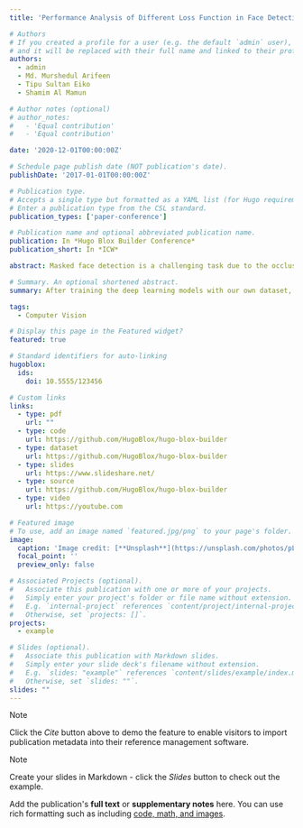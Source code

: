 ```yaml
---
title: 'Performance Analysis of Different Loss Function in Face Detection Architectures'

# Authors
# If you created a profile for a user (e.g. the default `admin` user), write the username (folder name) here
# and it will be replaced with their full name and linked to their profile.
authors:
  - admin
  - Md. Murshedul Arifeen
  - Tipu Sultan Eiko 
  - Shamim Al Mamun 

# Author notes (optional)
# author_notes:
#   - 'Equal contribution'
#   - 'Equal contribution'

date: '2020-12-01T00:00:00Z'

# Schedule page publish date (NOT publication's date).
publishDate: '2017-01-01T00:00:00Z'

# Publication type.
# Accepts a single type but formatted as a YAML list (for Hugo requirements).
# Enter a publication type from the CSL standard.
publication_types: ['paper-conference']

# Publication name and optional abbreviated publication name.
publication: In *Hugo Blox Builder Conference*
publication_short: In *ICW*

abstract: Masked face detection is a challenging task due to the occlusions created by the masks. Recent studies show that deep learning models can achieve effective performance for not only occluded faces but also for unconstrained environments, illuminations or various poses. In this study, we have addressed the problem of occlusion due to wearing masks in masked face detection technique in deep transfer learning method. We have also reviewed the recent deep learning models for face detection and considered VGG16, VGG19, MobileNet and DenseNet as our underlying masked face detection models. Moreover, we have prepared a dataset containing masked face and without mask from 120 individuals and enhanced the dataset using augmentation. After training the deep learning models with our own dataset, we have analysed the performance of the deep learning models for several types of loss functions. From the experiment, it is clear that all the deep learning models perform well in terms of classification losses like categorical cross entropy loss and KL divergence loss.

# Summary. An optional shortened abstract.
summary: After training the deep learning models with our own dataset, we have analysed the performance of the deep learning models for several types of loss functions.

tags:
  - Computer Vision

# Display this page in the Featured widget?
featured: true

# Standard identifiers for auto-linking
hugoblox:
  ids:
    doi: 10.5555/123456

# Custom links
links:
  - type: pdf
    url: ""
  - type: code
    url: https://github.com/HugoBlox/hugo-blox-builder
  - type: dataset
    url: https://github.com/HugoBlox/hugo-blox-builder
  - type: slides
    url: https://www.slideshare.net/
  - type: source
    url: https://github.com/HugoBlox/hugo-blox-builder
  - type: video
    url: https://youtube.com

# Featured image
# To use, add an image named `featured.jpg/png` to your page's folder.
image:
  caption: 'Image credit: [**Unsplash**](https://unsplash.com/photos/pLCdAaMFLTE)'
  focal_point: ''
  preview_only: false

# Associated Projects (optional).
#   Associate this publication with one or more of your projects.
#   Simply enter your project's folder or file name without extension.
#   E.g. `internal-project` references `content/project/internal-project/index.md`.
#   Otherwise, set `projects: []`.
projects:
  - example

# Slides (optional).
#   Associate this publication with Markdown slides.
#   Simply enter your slide deck's filename without extension.
#   E.g. `slides: "example"` references `content/slides/example/index.md`.
#   Otherwise, set `slides: ""`.
slides: ""
---
```


> [!NOTE]
> Click the _Cite_ button above to demo the feature to enable visitors to import publication metadata into their reference management software.

> [!NOTE]
> Create your slides in Markdown - click the _Slides_ button to check out the example.

Add the publication's **full text** or **supplementary notes** here. You can use rich formatting such as including [code, math, and images](https://docs.hugoblox.com/content/writing-markdown-latex/).
